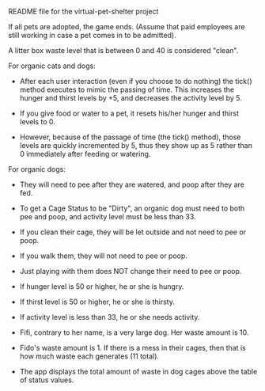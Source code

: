 README file for the virtual-pet-shelter project

 If all pets are adopted, the game ends.  (Assume that paid employees are still
 working in case a pet comes in to be admitted).
 
 A litter box waste level that is between 0 and 40 is considered "clean".
 
 For organic cats and dogs:
   - After each user interaction (even if you choose to do nothing) the tick() method 
     executes to mimic the passing of time.  This increases the hunger and thirst levels 
     by +5, and decreases the activity level by 5.
   
   - If you give food or water to a pet, it resets his/her hunger and thirst levels to 0. 
   - However, because of the passage of time (the tick() method), 
     those levels are quickly incremented by 5, thus they show up as 5 rather than 0 
     immediately after feeding or watering.
   
 For organic dogs:
   - They will need to pee after they are watered, and poop after they are fed.
 
   - To get a Cage Status to be "Dirty", an organic dog must need to both pee and poop, and activity
     level must be less than 33.   

   - If you clean their cage, they will be let outside and not need to pee or poop.
   - If you walk them, they will not need to pee or poop.
 
   - Just playing with them does NOT change their need to pee or poop.
 
   - If hunger level is 50 or higher, he or she is hungry.
   - If thirst level is 50 or higher, he or she is thirsty.
   - If activity level is less than 33, he or she needs activity.
   
   - Fifi, contrary to her name, is a very large dog.  Her waste amount is 10.
   - Fido's waste amount is 1.  If there is a mess in their cages, then that is how
     much waste each generates (11 total).
   - The app displays the total amount of waste in dog cages above the table
     of status values.
   
  
  
	